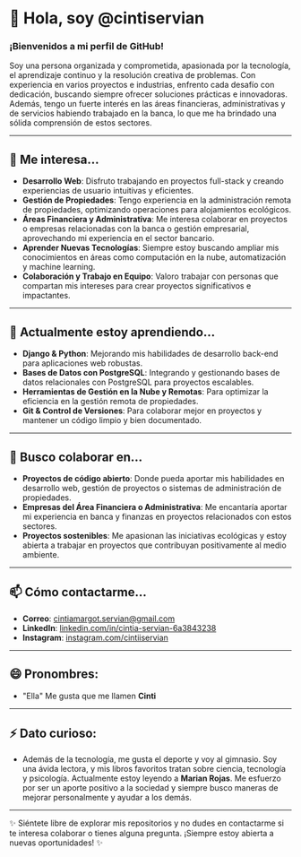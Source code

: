 # 👋 Hola, soy @cintiservian

### ¡Bienvenidos a mi perfil de GitHub!

Soy una persona organizada y comprometida, apasionada por la tecnología, el aprendizaje continuo y la resolución creativa de problemas. Con experiencia en varios proyectos e industrias,
enfrento cada desafío con dedicación, buscando siempre ofrecer soluciones prácticas e innovadoras. Además, tengo un fuerte interés en las áreas financieras, administrativas y de servicios
habiendo trabajado en la banca, lo que me ha brindado una sólida comprensión de estos sectores.

---

## 👀 Me interesa...
- **Desarrollo Web**: Disfruto trabajando en proyectos full-stack y creando experiencias de usuario intuitivas y eficientes.
- **Gestión de Propiedades**: Tengo experiencia en la administración remota de propiedades, optimizando operaciones para alojamientos ecológicos.
- **Áreas Financiera y Administrativa**: Me interesa colaborar en proyectos o empresas relacionadas con la banca o gestión empresarial, aprovechando mi experiencia en el sector bancario.
- **Aprender Nuevas Tecnologías**: Siempre estoy buscando ampliar mis conocimientos en áreas como computación en la nube, automatización y machine learning.
- **Colaboración y Trabajo en Equipo**: Valoro trabajar con personas que compartan mis intereses para crear proyectos significativos e impactantes.

---

## 🌱 Actualmente estoy aprendiendo...
- **Django & Python**: Mejorando mis habilidades de desarrollo back-end para aplicaciones web robustas.
- **Bases de Datos con PostgreSQL**: Integrando y gestionando bases de datos relacionales con PostgreSQL para proyectos escalables.
- **Herramientas de Gestión en la Nube y Remotas**: Para optimizar la eficiencia en la gestión remota de propiedades.
- **Git & Control de Versiones**: Para colaborar mejor en proyectos y mantener un código limpio y bien documentado.

---

## 💞️ Busco colaborar en...
- **Proyectos de código abierto**: Donde pueda aportar mis habilidades en desarrollo web, gestión de proyectos o sistemas de administración de propiedades.
- **Empresas del Área Financiera o Administrativa**: Me encantaría aportar mi experiencia en banca y finanzas en proyectos relacionados con estos sectores.
- **Proyectos sostenibles**: Me apasionan las iniciativas ecológicas y estoy abierta a trabajar en proyectos que contribuyan positivamente al medio ambiente.

---

## 📫 Cómo contactarme...
- **Correo**: [cintiamargot.servian@gmail.com](mailto:cintiamargot.servian@gmail.com)
- **LinkedIn**: [linkedin.com/in/cintia-servian-6a3843238](https://www.linkedin.com/in/cintia-servian-6a3843238/)
- **Instagram**: [instagram.com/cintiiservian](https://www.instagram.com/cintiiservian?igsh=YjYyNDNxNDdzN2p3&utm_source=qr)

---

## 😄 Pronombres: 
- "Ella" Me gusta que me llamen **Cinti**

---

## ⚡ Dato curioso:
- Además de la tecnología, me gusta el deporte y voy al gimnasio. Soy una ávida lectora, y mis libros favoritos tratan sobre ciencia, tecnología y psicología.
 Actualmente estoy leyendo a **Marian Rojas**. Me esfuerzo por ser un aporte positivo a la sociedad y siempre busco maneras de mejorar personalmente y ayudar a los demás.

---

✨ Siéntete libre de explorar mis repositorios y no dudes en contactarme si te interesa colaborar o tienes alguna pregunta. ¡Siempre estoy abierta a nuevas oportunidades! ✨

<!---
cintiservian/cintiservian 
--->

